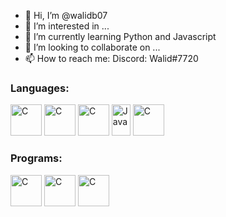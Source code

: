 - 👋 Hi, I’m @walidb07
- 👀 I’m interested in ...
- 🌱 I’m currently learning Python and Javascript
- 💞️ I’m looking to collaborate on ...
- 📫 How to reach me: Discord: Walid#7720

<!---
walidb07/walidb07 is a ✨ special ✨ repository because its `README.md` (this file) appears on your GitHub profile.
You can click the Preview link to take a look at your changes.
--->

<h3><b>Languages:</b></h3>

<a href="https://en.wikipedia.org/wiki/C_(programming_language)" target="_blank"><img src="https://upload.wikimedia.org/wikipedia/commons/1/18/C_Programming_Language.svg"         alt="C" height="50px" width="50px"></img></a>
<a href="https://en.wikipedia.org/wiki/HTML" target="_blank"><img src="https://upload.wikimedia.org/wikipedia/commons/3/38/HTML5_Badge.svg"                    alt="C" height="50px" width="50px"></img></a>
<a href="https://en.wikipedia.org/wiki/CSS" target="_blank"><img src="https://upload.wikimedia.org/wikipedia/commons/6/62/CSS3_logo.svg"                      alt="C" height="50px" width="50px"></img></a>
<a href="https://en.wikipedia.org/wiki/Java_(programming_language)" target="_blank"><img src="https://upload.wikimedia.org/wikipedia/commons/d/dd/Java_programming_language_logo.png" alt="Java" height="50px" width="30px"></img></a>
<a href="https://en.wikipedia.org/wiki/Python_(programming_language)" target="_blank"><img src="https://upload.wikimedia.org/wikipedia/commons/c/c3/Python-logo-notext.svg"             alt="C" height="50px" width="50px"></img></a>

<h3><b>Programs:</b></h3>

<a href="https://en.wikipedia.org/wiki/Adobe_Photoshop" target="_blank"><img src="https://upload.wikimedia.org/wikipedia/commons/a/af/Adobe_Photoshop_CC_icon.svg"         alt="C" height="50px" width="50px"></img></a>
<a href="https://en.wikipedia.org/wiki/Adobe_Illustrator" target="_blank"><img src="https://upload.wikimedia.org/wikipedia/commons/f/fb/Adobe_Illustrator_CC_icon.svg"         alt="C" height="50px" width="50px"></img></a>
<a href="https://en.wikipedia.org/wiki/Adobe_Dreamweaver" target="_blank"><img src="https://upload.wikimedia.org/wikipedia/commons/7/75/Adobe_Dreamweaver_CC_icon.svg"         alt="C" height="50px" width="50px"></img></a>


